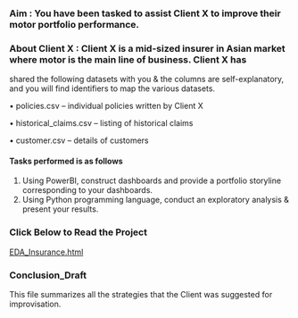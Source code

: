 ### Aim : You have been tasked to assist Client X to improve their motor portfolio performance. 

### About Client X : Client X is a mid-sized insurer in Asian market where motor is the main line of business. Client X has 
shared the following datasets with you & the columns are self-explanatory, and you will find identifiers 
to map the various datasets.

• policies.csv – individual policies written by Client X 

• historical_claims.csv – listing of historical claims 

• customer.csv – details of customers 

#### Tasks performed  is as follows

1. Using PowerBI, construct dashboards and provide a portfolio storyline corresponding to your dashboards. 
2. Using Python programming language, conduct an exploratory  analysis & present your results.


### Click Below to Read the Project 
[EDA_Insurance.html](https://htmlpreview.github.io/?https://github.com/arhamlodha318/EDA-Insurance/blob/main/EDA-Insurance.html)

### Conclusion_Draft 

This file summarizes all the strategies that the Client was suggested for improvisation.
